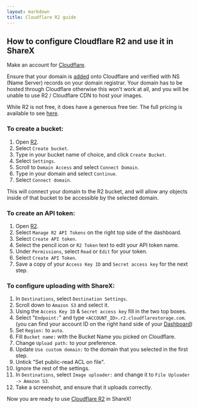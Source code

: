 ```yaml
---
layout: markdown
title: Cloudflare R2 guide
---
```


## How to configure Cloudflare R2 and use it in ShareX

Make an account for [Cloudflare](https://cloudflare.com).

Ensure that your domain is [added](https://developers.cloudflare.com/fundamentals/get-started/setup/add-site/) onto Cloudflare and verified with NS (Name Server) records on your domain registrar. Your domain has to be hosted through Cloudflare otherwise this won't work at all, and you will be unable to use R2 / Cloudflare CDN to host your images.

While R2 is not free, it does have a generous free tier. The full pricing is available to see [here](https://developers.cloudflare.com/r2/platform/pricing/).

### To create a bucket: 

1. Open [R2](https://dash.cloudflare.com/?to=/:account/r2).
2. Select `Create bucket`.
3. Type in your bucket name of choice, and click `Create Bucket`.
4. Select `Settings`.
5. Scroll to `Domain Access` and select `Connect Domain`.
6. Type in your domain and select `Continue`.
7. Select `Connect domain`.

This will connect your domain to the R2 bucket, and will allow any objects inside of that bucket to be accessible by the selected domain.

### To create an API token:

1.  Open [R2](https://dash.cloudflare.com/?to=/:account/r2).
2.  Select `Manage R2 API Tokens` on the right top side of the dashboard.
3.  Select `Create API token`.
4.  Select the pencil icon or `R2 Token` text to edit your API token name.
5.  Under `Permissions`, select `Read` or `Edit` for your token.
6.  Select `Create API Token`.
7.  Save a copy of your `Access Key ID` and `Secret access key` for the next step.

### To configure uploading with ShareX: 

1. In `Destinations`, select `Destination Settings`.
2. Scroll down to `Amazon S3` and select it.
3. Using the `Access Key ID` & `Secret access key` fill in the two top boxes.
4. Select "`Endpoint:`" and type `<ACCOUNT_ID>.r2.cloudflarestorage.com`. (you can find your account ID on the right hand side of your [Dashboard](https://dash.cloudflare.com/?to=/:account/r2))
5. Set `Region:` to `auto`.
6. Fill `Bucket name:` with the Bucket Name you picked on Cloudflare.
7. Change `Upload path:` to your preference. 
8. Update `Use custom domain:` to the domain that you selected in the first step.
9. Untick "Set public-read ACL on file".
10. Ignore the rest of the settings.
11. In `Destinations`, select `Image uploader:` and change it to `File Uploader -> Amazon S3`.
12. Take a screenshot, and ensure that it uploads correctly.

Now you are ready to use [Cloudflare R2](https://www.cloudflare.com/products/r2) in ShareX!
